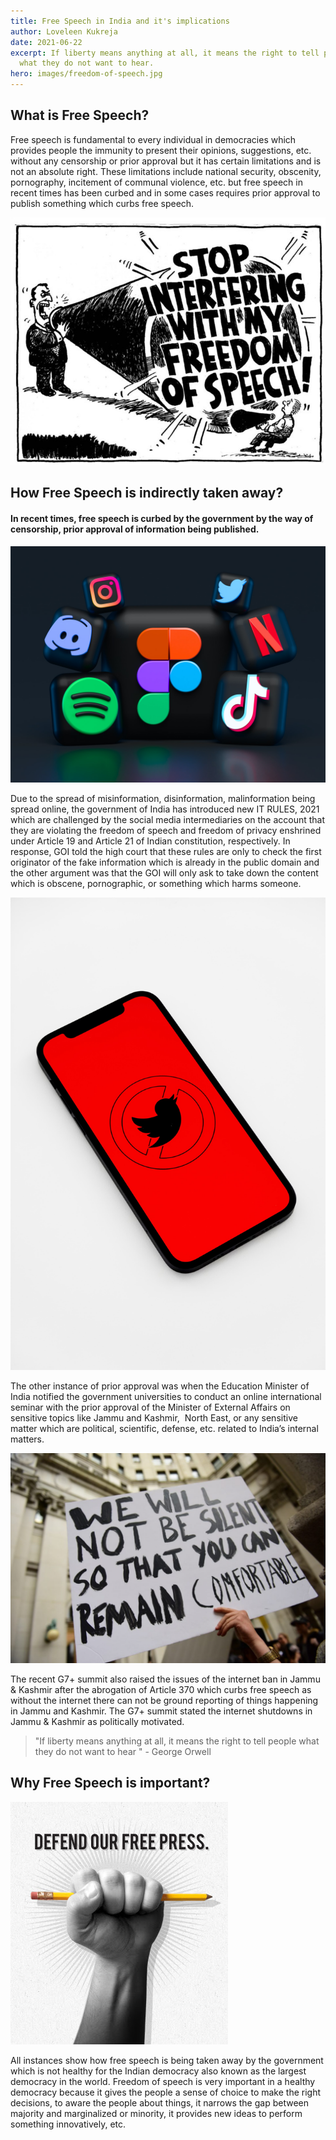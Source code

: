 ```yaml
---
title: Free Speech in India and it's implications
author: Loveleen Kukreja
date: 2021-06-22
excerpt: If liberty means anything at all, it means the right to tell people
  what they do not want to hear.
hero: images/freedom-of-speech.jpg
---
```

## What is Free Speech?

Free speech is fundamental to every individual in democracies which provides people the immunity to present their opinions, suggestions, etc. without any censorship or prior approval but it has certain limitations and is not an absolute right. These limitations include national security, obscenity, pornography, incitement of communal violence, etc. but free speech in recent times has been curbed and in some cases requires prior approval to publish something which curbs free speech.

![Stop interfering with my freedom of speech](images/stop-interfering-with-my-freedom-of-speech.jpeg "Stop interfering with my freedom of speech")

## How Free Speech is indirectly taken away?

#### In recent times, free speech is curbed by the government by the way of censorship, prior approval of information being published.

![Social media and the freedom of speech](images/social-media-freedom-of-speech.jpg "Social media and the freedom of speech")

Due to the spread of misinformation, disinformation, malinformation being spread online, the government of India has introduced new IT RULES, 2021 which are challenged by the social media intermediaries on the account that they are violating the freedom of speech and freedom of privacy enshrined under Article 19 and Article 21 of Indian constitution, respectively. In response, GOI told the high court that these rules are only to check the first originator of the fake information which is already in the public domain and the other argument was that the GOI will only ask to take down the content which is obscene, pornographic, or something which harms someone.

![Internet cutoff to stop public voice](images/internet-cutoff-to-stop-the-voice-of-people.jpg "Internet cutoff to stop public voice")

The other instance of prior approval was when the Education Minister of India notified the government universities to conduct an online international seminar with the prior approval of the Minister of External Affairs on sensitive topics like Jammu and Kashmir,  North East, or any sensitive matter which are political, scientific, defense, etc. related to India’s internal matters.

![We will not be silent so that you can remain comfortable](images/we-will-not-be-silent-so-that-you-can-remain-comfortable.jpg "We will not be silent so that you can remain comfortable")

The recent G7+ summit also raised the issues of the internet ban in Jammu & Kashmir after the abrogation of Article 370 which curbs free speech as without the internet there can not be ground reporting of things happening in Jammu and Kashmir. The G7+ summit stated the internet shutdowns in Jammu & Kashmir as politically motivated.

> "If liberty means anything at all, it means the right to tell people what they do not want to hear " - George Orwell 

## Why Free Speech is important?

![Defend our free press](images/defend-our-free-press.jpg "Defend our free press")

All instances show how free speech is being taken away by the government which is not healthy for the Indian democracy also known as the largest democracy in the world. Freedom of speech is very important in a healthy democracy because it gives the people a sense of choice to make the right decisions, to aware the people about things, it narrows the gap between majority and marginalized or minority, it provides new ideas to perform something innovatively, etc.